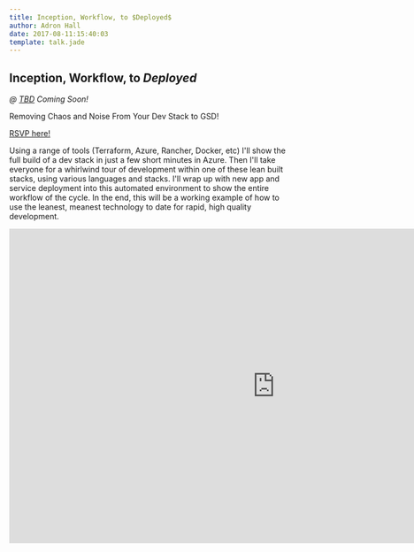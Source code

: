 ```yaml
---
title: Inception, Workflow, to $Deployed$
author: Adron Hall
date: 2017-08-11:15:40:03
template: talk.jade
---
```

## Inception, Workflow, to $Deployed$
*@ [TBD](#) Coming Soon!*

Removing Chaos and Noise From Your Dev Stack to GSD!

[RSVP here!](https://www.meetup.com/NET-Developers-Association-Westside/events/242573016/)

Using a range of tools (Terraform, Azure, Rancher, Docker, etc) I'll show the full build of a dev stack in just a few short minutes in Azure. Then I'll take everyone for a whirlwind tour of development within one of these lean built stacks, using various languages and stacks. I'll wrap up with new app and service deployment into this automated environment to show the entire workflow of the cycle. In the end, this will be a working example of how to use the leanest, meanest technology to date for rapid, high quality development.

<iframe src="https://docs.google.com/presentation/d/1anYkPpShMz3QzcPjZGVmG_RVyUnOFXfiIcsY1zaBT-8/embed?start=false&loop=false&delayms=3000" frameborder="0" width="960" height="569" allowfullscreen="true" mozallowfullscreen="true" webkitallowfullscreen="true"></iframe>
